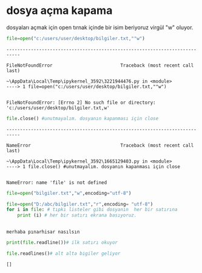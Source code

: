 # dosya açma kapama

dosyaları açmak için open tırnak içinde bir isim beriyoruz virgül "w" oluyor.


```python
file=open("c:/users/user/desktop/bilgiler.txt,""w")
```


    ---------------------------------------------------------------------------

    FileNotFoundError                         Traceback (most recent call last)

    ~\AppData\Local\Temp\ipykernel_3592\3221944476.py in <module>
    ----> 1 file=open("c:/users/user/desktop/bilgiler.txt,""w")
    

    FileNotFoundError: [Errno 2] No such file or directory: 'c:/users/user/desktop/bilgiler.txt,w'



```python
file.close() #unutmayalım. dosyanın kapanması için close
```


    ---------------------------------------------------------------------------

    NameError                                 Traceback (most recent call last)

    ~\AppData\Local\Temp\ipykernel_3592\1665129403.py in <module>
    ----> 1 file.close() #unutmayalım. dosyanın kapanması için close
    

    NameError: name 'file' is not defined



```python
file=open("bilgiler.txt","w",encoding="utf-8")
```


```python
file=open("D:/abc/bilgiler.txt","r",encoding= "utf-8")
for i in file: # tıpkı listeler gibi dosyanın  her bir satırına 
    print (i) # her bir satırı ekrana basıyoruz.
    
```

    merhaba pınarhisar nasılsın
    


```python
print(file.readline())# ilk satırı okuyor
```

    
    


```python
file.readlines()# alt alta bigiler geliyor
```




    []




```python

```
